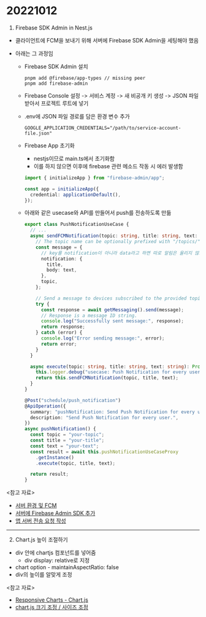 # 20221012

1. Firebase SDK Admin in Nest.js

- 클라이언트에 FCM을 보내기 위해 서버에 Firebase SDK Admin을 세팅해야 했음
- 아래는 그 과정임

  - Firebase SDK Admin 설치
    ```
    pnpm add @firebase/app-types // missing peer
    pnpm add firebase-admin
    ```
  - Firebase Console 설정 -> 서비스 계정 -> 새 비공개 키 생성 -> JSON 파일 받아서 프로젝트 루트에 넣기
  - .env에 JSON 파일 경로를 담은 환경 변수 추가
    ```
    GOOGLE_APPLICATION_CREDENTIALS="/path/to/service-account-file.json"
    ```
  - Firebase App 초기화

    - nestjs이므로 main.ts에서 초기화함
    - 이를 하지 않으면 이후에 firebase 관련 메소드 작동 시 에러 발생함

    ```ts
    import { initializeApp } from "firebase-admin/app";

    const app = initializeApp({
      credential: applicationDefault(),
    });
    ```

  - 아래와 같은 usecase와 API를 만들어서 push를 전송하도록 만듦

    ```ts
    export class PushNotificationUseCase {
      // ...
      async sendFCMNotification(topic: string, title: string, text: string): Promise<string> {
        // The topic name can be optionally prefixed with "/topics/".
        const message = {
          // key를 notification이 아니라 data라고 하면 따로 알림은 울리지 않고 앱 내부로 데이터만 전달함
          notification: {
            title,
            body: text,
          },
          topic,
        };

        // Send a message to devices subscribed to the provided topic.
        try {
          const response = await getMessaging().send(message);
          // Response is a message ID string.
          console.log("Successfully sent message:", response);
          return response;
        } catch (error) {
          console.log("Error sending message:", error);
          return error;
        }
      }

      async execute(topic: string, title: string, text: string): Promise<string> {
        this.logger.debug("usecase: Push Notification for every user");
        return this.sendFCMNotification(topic, title, text);
      }
    }
    ```

    ```ts
    @Post("schedule/push_notification")
    @ApiOperation({
      summary: "pushNotification: Send Push Notification for every user",
      description: "Send Push Notification for every user.",
    })
    async pushNotification() {
      const topic = "your-topic";
      const title = "your-title";
      const text = "your-text";
      const result = await this.pushNotificationUseCaseProxy
        .getInstance()
        .execute(topic, title, text);

      return result;
    }
    ```

<참고 자료>

- [서버 환경 및 FCM](https://firebase.google.com/docs/cloud-messaging/server#firebase-admin-sdk-for-fcm)
- [서버에 Firebase Admin SDK 추가](https://firebase.google.com/docs/admin/setup)
- [앱 서버 전송 요청 작성](https://firebase.google.com/docs/cloud-messaging/send-message)

---

2. Chart.js 높이 조절하기

- div 안에 chartjs 컴포넌트를 넣어줌
  - div display: relative로 지정
- chart option - maintainAspectRatio: false
- div의 높이를 알맞게 조정

<참고 자료>

- [Responsive Charts - Chart.js](https://www.chartjs.org/docs/latest/configuration/responsive.html)
- [chart.js 크기 조정 / 사이즈 조정](https://ming9mon.tistory.com/108)
